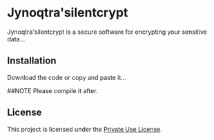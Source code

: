# Jynoqtra'silentcrypt
Jynoqtra'silentcrypt is a secure software for encrypting your sensitive data...

## Installation
Download the code or copy and paste it...

##NOTE
Please compile it after.

## License
This project is licensed under the [Private Use License](LICENSE.md).
